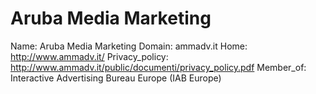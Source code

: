 
# Aruba Media Marketing

Name: Aruba Media Marketing
Domain: ammadv.it
Home: http://www.ammadv.it/
Privacy_policy: http://www.ammadv.it/public/documenti/privacy_policy.pdf
Member_of: Interactive Advertising Bureau Europe (IAB Europe)

